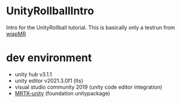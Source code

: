 # UnityRollballIntro

Intro for the UnityRollball tutorial. This is basically only a testrun from [wiapMR](https://github.com/MisterIXI/wiapMR)

# dev environment
- unity hub v3.1.1
- unity editor v2021.3.0f1 (lts)
- visual studio community 2019 (unity code editor integration)
- [MRTK-unity](https://github.com/microsoft/MixedRealityToolkit-Unity/releases/tag/2.7.3) (foundation unitypackage)
